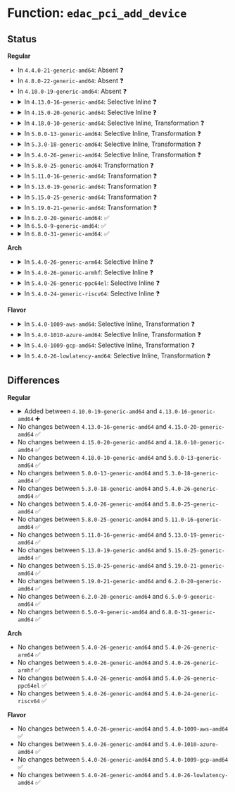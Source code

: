 # Function: <code>edac_pci_add_device</code>

## Status
<b>Regular</b>
<ul>
<li>
In <code>4.4.0-21-generic-amd64</code>: Absent ❓
</li>
<li>
In <code>4.8.0-22-generic-amd64</code>: Absent ❓
</li>
<li>
In <code>4.10.0-19-generic-amd64</code>: Absent ❓
</li>
<li>
<details>
<summary>In <code>4.13.0-16-generic-amd64</code>: Selective Inline ❓</summary>

```c
int edac_pci_add_device(struct edac_pci_ctl_info * pci, int edac_idx)
```

```json
{
  "name": "edac_pci_add_device",
  "collision_type": "Unique Global",
  "inline_type": "Selective",
  "funcs": [
    {
      "addr": 18446744071586577008,
      "name": "edac_pci_add_device",
      "external": true,
      "loc": "drivers/edac/edac_pci.c:204",
      "file": "drivers/edac/edac_pci.c",
      "inline": "not declared, inlined",
      "caller_inline": [],
      "caller_func": [
        "drivers/edac/edac_pci.c:edac_pci_create_generic_ctl"
      ]
    }
  ],
  "symbols": [
    {
      "addr": 18446744071586577008,
      "name": "edac_pci_add_device",
      "section": ".text",
      "bind": "STB_GLOBAL",
      "size": 565
    }
  ]
}
```
</details>
</li>
<li>
<details>
<summary>In <code>4.15.0-20-generic-amd64</code>: Selective Inline ❓</summary>

```c
int edac_pci_add_device(struct edac_pci_ctl_info * pci, int edac_idx)
```

```json
{
  "name": "edac_pci_add_device",
  "collision_type": "Unique Global",
  "inline_type": "Selective",
  "funcs": [
    {
      "addr": 18446744071587044096,
      "name": "edac_pci_add_device",
      "external": true,
      "loc": "drivers/edac/edac_pci.c:204",
      "file": "drivers/edac/edac_pci.c",
      "inline": "not declared, inlined",
      "caller_inline": [],
      "caller_func": [
        "drivers/edac/edac_pci.c:edac_pci_create_generic_ctl"
      ]
    }
  ],
  "symbols": [
    {
      "addr": 18446744071587044096,
      "name": "edac_pci_add_device",
      "section": ".text",
      "bind": "STB_GLOBAL",
      "size": 552
    }
  ]
}
```
</details>
</li>
<li>
<details>
<summary>In <code>4.18.0-10-generic-amd64</code>: Selective Inline, Transformation ❓</summary>

```c
int edac_pci_add_device(struct edac_pci_ctl_info * pci, int edac_idx)
```

```json
{
  "name": "edac_pci_add_device",
  "collision_type": "Unique Global",
  "inline_type": "Selective",
  "funcs": [
    {
      "addr": 0,
      "name": "edac_pci_add_device",
      "external": true,
      "loc": "drivers/edac/edac_pci.c:204",
      "file": "drivers/edac/edac_pci.c",
      "inline": "not declared, inlined",
      "caller_inline": [],
      "caller_func": [
        "drivers/edac/edac_pci.c:edac_pci_create_generic_ctl"
      ]
    }
  ],
  "symbols": [
    {
      "addr": 18446744071587343334,
      "name": "edac_pci_add_device.cold.11",
      "section": ".text",
      "bind": "STB_LOCAL",
      "size": 167
    },
    {
      "addr": 18446744071587342480,
      "name": "edac_pci_add_device",
      "section": ".text",
      "bind": "STB_GLOBAL",
      "size": 395
    }
  ]
}
```
</details>
</li>
<li>
<details>
<summary>In <code>5.0.0-13-generic-amd64</code>: Selective Inline, Transformation ❓</summary>

```c
int edac_pci_add_device(struct edac_pci_ctl_info * pci, int edac_idx)
```

```json
{
  "name": "edac_pci_add_device",
  "collision_type": "Unique Global",
  "inline_type": "Selective",
  "funcs": [
    {
      "addr": 18446744071587520822,
      "name": "edac_pci_add_device",
      "external": true,
      "loc": "drivers/edac/edac_pci.c:204",
      "file": "drivers/edac/edac_pci.c",
      "inline": "not declared, inlined",
      "caller_inline": [],
      "caller_func": [
        "drivers/edac/edac_pci.c:edac_pci_create_generic_ctl"
      ]
    }
  ],
  "symbols": [
    {
      "addr": 18446744071587521494,
      "name": "edac_pci_add_device.cold.11",
      "section": ".text",
      "bind": "STB_LOCAL",
      "size": 167
    },
    {
      "addr": 18446744071587520640,
      "name": "edac_pci_add_device",
      "section": ".text",
      "bind": "STB_GLOBAL",
      "size": 395
    }
  ]
}
```
</details>
</li>
<li>
<details>
<summary>In <code>5.3.0-18-generic-amd64</code>: Selective Inline, Transformation ❓</summary>

```c
int edac_pci_add_device(struct edac_pci_ctl_info * pci, int edac_idx)
```

```json
{
  "name": "edac_pci_add_device",
  "collision_type": "Unique Global",
  "inline_type": "Selective",
  "funcs": [
    {
      "addr": 18446744071587794693,
      "name": "edac_pci_add_device",
      "external": true,
      "loc": "drivers/edac/edac_pci.c:204",
      "file": "drivers/edac/edac_pci.c",
      "inline": "not declared, inlined",
      "caller_inline": [],
      "caller_func": [
        "drivers/edac/edac_pci.c:edac_pci_create_generic_ctl"
      ]
    }
  ],
  "symbols": [
    {
      "addr": 18446744071587795337,
      "name": "edac_pci_add_device.cold",
      "section": ".text",
      "bind": "STB_LOCAL",
      "size": 155
    },
    {
      "addr": 18446744071587794528,
      "name": "edac_pci_add_device",
      "section": ".text",
      "bind": "STB_GLOBAL",
      "size": 341
    }
  ]
}
```
</details>
</li>
<li>
<details>
<summary>In <code>5.4.0-26-generic-amd64</code>: Selective Inline, Transformation ❓</summary>

```c
int edac_pci_add_device(struct edac_pci_ctl_info * pci, int edac_idx)
```

```json
{
  "name": "edac_pci_add_device",
  "collision_type": "Unique Global",
  "inline_type": "Selective",
  "funcs": [
    {
      "addr": 18446744071587999413,
      "name": "edac_pci_add_device",
      "external": true,
      "loc": "drivers/edac/edac_pci.c:204",
      "file": "drivers/edac/edac_pci.c",
      "inline": "not declared, inlined",
      "caller_inline": [],
      "caller_func": [
        "drivers/edac/edac_pci.c:edac_pci_create_generic_ctl"
      ]
    }
  ],
  "symbols": [
    {
      "addr": 18446744071588000057,
      "name": "edac_pci_add_device.cold",
      "section": ".text",
      "bind": "STB_LOCAL",
      "size": 155
    },
    {
      "addr": 18446744071587999248,
      "name": "edac_pci_add_device",
      "section": ".text",
      "bind": "STB_GLOBAL",
      "size": 341
    }
  ]
}
```
</details>
</li>
<li>
<details>
<summary>In <code>5.8.0-25-generic-amd64</code>: Transformation ❓</summary>

```c
int edac_pci_add_device(struct edac_pci_ctl_info * pci, int edac_idx)
```

```json
{
  "name": "edac_pci_add_device",
  "collision_type": "Unique Global",
  "inline_type": "No",
  "funcs": [
    {
      "addr": 0,
      "name": "edac_pci_add_device",
      "external": true,
      "loc": "drivers/edac/edac_pci.c:204",
      "file": "drivers/edac/edac_pci.c",
      "inline": "seen, unknown",
      "caller_inline": [],
      "caller_func": [
        "drivers/edac/edac_pci.c:edac_pci_create_generic_ctl"
      ]
    }
  ],
  "symbols": [
    {
      "addr": 18446744071588854309,
      "name": "edac_pci_add_device.cold",
      "section": ".text",
      "bind": "STB_LOCAL",
      "size": 60
    },
    {
      "addr": 18446744071588853136,
      "name": "edac_pci_add_device",
      "section": ".text",
      "bind": "STB_GLOBAL",
      "size": 278
    }
  ]
}
```
</details>
</li>
<li>
<details>
<summary>In <code>5.11.0-16-generic-amd64</code>: Transformation ❓</summary>

```c
int edac_pci_add_device(struct edac_pci_ctl_info * pci, int edac_idx)
```

```json
{
  "name": "edac_pci_add_device",
  "collision_type": "Unique Global",
  "inline_type": "No",
  "funcs": [
    {
      "addr": 0,
      "name": "edac_pci_add_device",
      "external": true,
      "loc": "drivers/edac/edac_pci.c:204",
      "file": "drivers/edac/edac_pci.c",
      "inline": "seen, unknown",
      "caller_inline": [],
      "caller_func": [
        "drivers/edac/edac_pci.c:edac_pci_create_generic_ctl"
      ]
    }
  ],
  "symbols": [
    {
      "addr": 18446744071591594863,
      "name": "edac_pci_add_device.cold",
      "section": ".text",
      "bind": "STB_LOCAL",
      "size": 60
    },
    {
      "addr": 18446744071588868480,
      "name": "edac_pci_add_device",
      "section": ".text",
      "bind": "STB_GLOBAL",
      "size": 278
    }
  ]
}
```
</details>
</li>
<li>
<details>
<summary>In <code>5.13.0-19-generic-amd64</code>: Transformation ❓</summary>

```c
int edac_pci_add_device(struct edac_pci_ctl_info * pci, int edac_idx)
```

```json
{
  "name": "edac_pci_add_device",
  "collision_type": "Unique Global",
  "inline_type": "No",
  "funcs": [
    {
      "addr": 0,
      "name": "edac_pci_add_device",
      "external": true,
      "loc": "drivers/edac/edac_pci.c:204",
      "file": "drivers/edac/edac_pci.c",
      "inline": "seen, unknown",
      "caller_inline": [],
      "caller_func": [
        "drivers/edac/edac_pci.c:edac_pci_create_generic_ctl"
      ]
    }
  ],
  "symbols": [
    {
      "addr": 18446744071591537923,
      "name": "edac_pci_add_device.cold",
      "section": ".text",
      "bind": "STB_LOCAL",
      "size": 155
    },
    {
      "addr": 18446744071588755280,
      "name": "edac_pci_add_device",
      "section": ".text",
      "bind": "STB_GLOBAL",
      "size": 341
    }
  ]
}
```
</details>
</li>
<li>
<details>
<summary>In <code>5.15.0-25-generic-amd64</code>: Transformation ❓</summary>

```c
int edac_pci_add_device(struct edac_pci_ctl_info * pci, int edac_idx)
```

```json
{
  "name": "edac_pci_add_device",
  "collision_type": "Unique Global",
  "inline_type": "No",
  "funcs": [
    {
      "addr": 0,
      "name": "edac_pci_add_device",
      "external": true,
      "loc": "drivers/edac/edac_pci.c:204",
      "file": "drivers/edac/edac_pci.c",
      "inline": "seen, unknown",
      "caller_inline": [],
      "caller_func": [
        "drivers/edac/edac_pci.c:edac_pci_create_generic_ctl"
      ]
    }
  ],
  "symbols": [
    {
      "addr": 18446744071592651827,
      "name": "edac_pci_add_device.cold",
      "section": ".text",
      "bind": "STB_LOCAL",
      "size": 155
    },
    {
      "addr": 18446744071589446736,
      "name": "edac_pci_add_device",
      "section": ".text",
      "bind": "STB_GLOBAL",
      "size": 341
    }
  ]
}
```
</details>
</li>
<li>
<details>
<summary>In <code>5.19.0-21-generic-amd64</code>: Transformation ❓</summary>

```c
int edac_pci_add_device(struct edac_pci_ctl_info * pci, int edac_idx)
```

```json
{
  "name": "edac_pci_add_device",
  "collision_type": "Unique Global",
  "inline_type": "No",
  "funcs": [
    {
      "addr": 0,
      "name": "edac_pci_add_device",
      "external": true,
      "loc": "drivers/edac/edac_pci.c:203",
      "file": "drivers/edac/edac_pci.c",
      "inline": "seen, unknown",
      "caller_inline": [],
      "caller_func": [
        "drivers/edac/edac_pci.c:edac_pci_create_generic_ctl"
      ]
    }
  ],
  "symbols": [
    {
      "addr": 18446744071594536407,
      "name": "edac_pci_add_device.cold",
      "section": ".text",
      "bind": "STB_LOCAL",
      "size": 155
    },
    {
      "addr": 18446744071590925584,
      "name": "edac_pci_add_device",
      "section": ".text",
      "bind": "STB_GLOBAL",
      "size": 359
    }
  ]
}
```
</details>
</li>
<li>
<details>
<summary>In <code>6.2.0-20-generic-amd64</code>: ✅</summary>

```c
int edac_pci_add_device(struct edac_pci_ctl_info * pci, int edac_idx)
```

```json
{
  "name": "edac_pci_add_device",
  "collision_type": "Unique Global",
  "inline_type": "No",
  "funcs": [
    {
      "addr": 18446744071592625520,
      "name": "edac_pci_add_device",
      "external": true,
      "loc": "drivers/edac/edac_pci.c:200",
      "file": "drivers/edac/edac_pci.c",
      "inline": "seen, unknown",
      "caller_inline": [],
      "caller_func": [
        "drivers/edac/edac_pci.c:edac_pci_create_generic_ctl"
      ]
    }
  ],
  "symbols": [
    {
      "addr": 18446744071592625520,
      "name": "edac_pci_add_device",
      "section": ".text",
      "bind": "STB_GLOBAL",
      "size": 543
    }
  ]
}
```
</details>
</li>
<li>
<details>
<summary>In <code>6.5.0-9-generic-amd64</code>: ✅</summary>

```c
int edac_pci_add_device(struct edac_pci_ctl_info * pci, int edac_idx)
```

```json
{
  "name": "edac_pci_add_device",
  "collision_type": "Unique Global",
  "inline_type": "No",
  "funcs": [
    {
      "addr": 18446744071593056128,
      "name": "edac_pci_add_device",
      "external": true,
      "loc": "drivers/edac/edac_pci.c:200",
      "file": "drivers/edac/edac_pci.c",
      "inline": "seen, unknown",
      "caller_inline": [],
      "caller_func": [
        "drivers/edac/edac_pci.c:edac_pci_create_generic_ctl"
      ]
    }
  ],
  "symbols": [
    {
      "addr": 18446744071593056128,
      "name": "edac_pci_add_device",
      "section": ".text",
      "bind": "STB_GLOBAL",
      "size": 543
    }
  ]
}
```
</details>
</li>
<li>
<details>
<summary>In <code>6.8.0-31-generic-amd64</code>: ✅</summary>

```c
int edac_pci_add_device(struct edac_pci_ctl_info * pci, int edac_idx)
```

```json
{
  "name": "edac_pci_add_device",
  "collision_type": "Unique Global",
  "inline_type": "No",
  "funcs": [
    {
      "addr": 18446744071593807920,
      "name": "edac_pci_add_device",
      "external": true,
      "loc": "drivers/edac/edac_pci.c:200",
      "file": "drivers/edac/edac_pci.c",
      "inline": "seen, unknown",
      "caller_inline": [],
      "caller_func": [
        "drivers/edac/edac_pci.c:edac_pci_create_generic_ctl"
      ]
    }
  ],
  "symbols": [
    {
      "addr": 18446744071593807920,
      "name": "edac_pci_add_device",
      "section": ".text",
      "bind": "STB_GLOBAL",
      "size": 543
    }
  ]
}
```
</details>
</li>
</ul>
<b>Arch</b>
<ul>
<li>
<details>
<summary>In <code>5.4.0-26-generic-arm64</code>: Selective Inline ❓</summary>

```c
int edac_pci_add_device(struct edac_pci_ctl_info * pci, int edac_idx)
```

```json
{
  "name": "edac_pci_add_device",
  "collision_type": "Unique Global",
  "inline_type": "Selective",
  "funcs": [
    {
      "addr": 18446603336501244968,
      "name": "edac_pci_add_device",
      "external": true,
      "loc": "drivers/edac/edac_pci.c:204",
      "file": "drivers/edac/edac_pci.c",
      "inline": "not declared, inlined",
      "caller_inline": [],
      "caller_func": [
        "drivers/edac/edac_pci.c:edac_pci_create_generic_ctl"
      ]
    }
  ],
  "symbols": [
    {
      "addr": 18446603336501244968,
      "name": "edac_pci_add_device",
      "section": ".text",
      "bind": "STB_GLOBAL",
      "size": 520
    }
  ]
}
```
</details>
</li>
<li>
<details>
<summary>In <code>5.4.0-26-generic-armhf</code>: Selective Inline ❓</summary>

```c
int edac_pci_add_device(struct edac_pci_ctl_info * pci, int edac_idx)
```

```json
{
  "name": "edac_pci_add_device",
  "collision_type": "Unique Global",
  "inline_type": "Selective",
  "funcs": [
    {
      "addr": 3233747900,
      "name": "edac_pci_add_device",
      "external": true,
      "loc": "drivers/edac/edac_pci.c:204",
      "file": "drivers/edac/edac_pci.c",
      "inline": "not declared, inlined",
      "caller_inline": [],
      "caller_func": [
        "drivers/edac/edac_pci.c:edac_pci_create_generic_ctl"
      ]
    }
  ],
  "symbols": [
    {
      "addr": 3233747900,
      "name": "edac_pci_add_device",
      "section": ".text",
      "bind": "STB_GLOBAL",
      "size": 532
    }
  ]
}
```
</details>
</li>
<li>
<details>
<summary>In <code>5.4.0-26-generic-ppc64el</code>: Selective Inline ❓</summary>

```c
int edac_pci_add_device(struct edac_pci_ctl_info * pci, int edac_idx)
```

```json
{
  "name": "edac_pci_add_device",
  "collision_type": "Unique Global",
  "inline_type": "Selective",
  "funcs": [
    {
      "addr": 13835058055294779040,
      "name": "edac_pci_add_device",
      "external": true,
      "loc": "drivers/edac/edac_pci.c:204",
      "file": "drivers/edac/edac_pci.c",
      "inline": "not declared, inlined",
      "caller_inline": [],
      "caller_func": [
        "drivers/edac/edac_pci.c:edac_pci_create_generic_ctl",
        "drivers/edac/edac_pci.c:edac_pci_create_generic_ctl"
      ]
    }
  ],
  "symbols": [
    {
      "addr": 13835058055294779040,
      "name": "edac_pci_add_device",
      "section": ".text",
      "bind": "STB_GLOBAL",
      "size": 696
    }
  ]
}
```
</details>
</li>
<li>
<details>
<summary>In <code>5.4.0-24-generic-riscv64</code>: Selective Inline ❓</summary>

```c
int edac_pci_add_device(struct edac_pci_ctl_info * pci, int edac_idx)
```

```json
{
  "name": "edac_pci_add_device",
  "collision_type": "Unique Global",
  "inline_type": "Selective",
  "funcs": [
    {
      "addr": 18446743936277937808,
      "name": "edac_pci_add_device",
      "external": true,
      "loc": "drivers/edac/edac_pci.c:204",
      "file": "drivers/edac/edac_pci.c",
      "inline": "not declared, inlined",
      "caller_inline": [],
      "caller_func": [
        "drivers/edac/edac_pci.c:edac_pci_create_generic_ctl"
      ]
    }
  ],
  "symbols": [
    {
      "addr": 18446743936277937808,
      "name": "edac_pci_add_device",
      "section": ".text",
      "bind": "STB_GLOBAL",
      "size": 476
    }
  ]
}
```
</details>
</li>
</ul>
<b>Flavor</b>
<ul>
<li>
<details>
<summary>In <code>5.4.0-1009-aws-amd64</code>: Selective Inline, Transformation ❓</summary>

```c
int edac_pci_add_device(struct edac_pci_ctl_info * pci, int edac_idx)
```

```json
{
  "name": "edac_pci_add_device",
  "collision_type": "Unique Global",
  "inline_type": "Selective",
  "funcs": [
    {
      "addr": 18446744071587630389,
      "name": "edac_pci_add_device",
      "external": true,
      "loc": "drivers/edac/edac_pci.c:204",
      "file": "drivers/edac/edac_pci.c",
      "inline": "not declared, inlined",
      "caller_inline": [],
      "caller_func": [
        "drivers/edac/edac_pci.c:edac_pci_create_generic_ctl"
      ]
    }
  ],
  "symbols": [
    {
      "addr": 18446744071587631033,
      "name": "edac_pci_add_device.cold",
      "section": ".text",
      "bind": "STB_LOCAL",
      "size": 155
    },
    {
      "addr": 18446744071587630224,
      "name": "edac_pci_add_device",
      "section": ".text",
      "bind": "STB_GLOBAL",
      "size": 341
    }
  ]
}
```
</details>
</li>
<li>
<details>
<summary>In <code>5.4.0-1010-azure-amd64</code>: Selective Inline, Transformation ❓</summary>

```c
int edac_pci_add_device(struct edac_pci_ctl_info * pci, int edac_idx)
```

```json
{
  "name": "edac_pci_add_device",
  "collision_type": "Unique Global",
  "inline_type": "Selective",
  "funcs": [
    {
      "addr": 18446744071587398405,
      "name": "edac_pci_add_device",
      "external": true,
      "loc": "drivers/edac/edac_pci.c:204",
      "file": "drivers/edac/edac_pci.c",
      "inline": "not declared, inlined",
      "caller_inline": [],
      "caller_func": [
        "drivers/edac/edac_pci.c:edac_pci_create_generic_ctl"
      ]
    }
  ],
  "symbols": [
    {
      "addr": 18446744071587399049,
      "name": "edac_pci_add_device.cold",
      "section": ".text",
      "bind": "STB_LOCAL",
      "size": 155
    },
    {
      "addr": 18446744071587398240,
      "name": "edac_pci_add_device",
      "section": ".text",
      "bind": "STB_GLOBAL",
      "size": 341
    }
  ]
}
```
</details>
</li>
<li>
<details>
<summary>In <code>5.4.0-1009-gcp-amd64</code>: Selective Inline, Transformation ❓</summary>

```c
int edac_pci_add_device(struct edac_pci_ctl_info * pci, int edac_idx)
```

```json
{
  "name": "edac_pci_add_device",
  "collision_type": "Unique Global",
  "inline_type": "Selective",
  "funcs": [
    {
      "addr": 18446744071587955557,
      "name": "edac_pci_add_device",
      "external": true,
      "loc": "drivers/edac/edac_pci.c:204",
      "file": "drivers/edac/edac_pci.c",
      "inline": "not declared, inlined",
      "caller_inline": [],
      "caller_func": [
        "drivers/edac/edac_pci.c:edac_pci_create_generic_ctl"
      ]
    }
  ],
  "symbols": [
    {
      "addr": 18446744071587956201,
      "name": "edac_pci_add_device.cold",
      "section": ".text",
      "bind": "STB_LOCAL",
      "size": 155
    },
    {
      "addr": 18446744071587955392,
      "name": "edac_pci_add_device",
      "section": ".text",
      "bind": "STB_GLOBAL",
      "size": 341
    }
  ]
}
```
</details>
</li>
<li>
<details>
<summary>In <code>5.4.0-26-lowlatency-amd64</code>: Selective Inline, Transformation ❓</summary>

```c
int edac_pci_add_device(struct edac_pci_ctl_info * pci, int edac_idx)
```

```json
{
  "name": "edac_pci_add_device",
  "collision_type": "Unique Global",
  "inline_type": "Selective",
  "funcs": [
    {
      "addr": 18446744071588070901,
      "name": "edac_pci_add_device",
      "external": true,
      "loc": "drivers/edac/edac_pci.c:204",
      "file": "drivers/edac/edac_pci.c",
      "inline": "not declared, inlined",
      "caller_inline": [],
      "caller_func": [
        "drivers/edac/edac_pci.c:edac_pci_create_generic_ctl"
      ]
    }
  ],
  "symbols": [
    {
      "addr": 18446744071588071545,
      "name": "edac_pci_add_device.cold",
      "section": ".text",
      "bind": "STB_LOCAL",
      "size": 155
    },
    {
      "addr": 18446744071588070736,
      "name": "edac_pci_add_device",
      "section": ".text",
      "bind": "STB_GLOBAL",
      "size": 341
    }
  ]
}
```
</details>
</li>
</ul>

## Differences
<b>Regular</b>
<ul>
<li>
<details>
<summary>Added between <code>4.10.0-19-generic-amd64</code> and <code>4.13.0-16-generic-amd64</code> ➕</summary>

```c
int edac_pci_add_device(struct edac_pci_ctl_info * pci, int edac_idx)
```
</details>
</li>
<li>
No changes between <code>4.13.0-16-generic-amd64</code> and <code>4.15.0-20-generic-amd64</code> ✅
</li>
<li>
No changes between <code>4.15.0-20-generic-amd64</code> and <code>4.18.0-10-generic-amd64</code> ✅
</li>
<li>
No changes between <code>4.18.0-10-generic-amd64</code> and <code>5.0.0-13-generic-amd64</code> ✅
</li>
<li>
No changes between <code>5.0.0-13-generic-amd64</code> and <code>5.3.0-18-generic-amd64</code> ✅
</li>
<li>
No changes between <code>5.3.0-18-generic-amd64</code> and <code>5.4.0-26-generic-amd64</code> ✅
</li>
<li>
No changes between <code>5.4.0-26-generic-amd64</code> and <code>5.8.0-25-generic-amd64</code> ✅
</li>
<li>
No changes between <code>5.8.0-25-generic-amd64</code> and <code>5.11.0-16-generic-amd64</code> ✅
</li>
<li>
No changes between <code>5.11.0-16-generic-amd64</code> and <code>5.13.0-19-generic-amd64</code> ✅
</li>
<li>
No changes between <code>5.13.0-19-generic-amd64</code> and <code>5.15.0-25-generic-amd64</code> ✅
</li>
<li>
No changes between <code>5.15.0-25-generic-amd64</code> and <code>5.19.0-21-generic-amd64</code> ✅
</li>
<li>
No changes between <code>5.19.0-21-generic-amd64</code> and <code>6.2.0-20-generic-amd64</code> ✅
</li>
<li>
No changes between <code>6.2.0-20-generic-amd64</code> and <code>6.5.0-9-generic-amd64</code> ✅
</li>
<li>
No changes between <code>6.5.0-9-generic-amd64</code> and <code>6.8.0-31-generic-amd64</code> ✅
</li>
</ul>
<b>Arch</b>
<ul>
<li>
No changes between <code>5.4.0-26-generic-amd64</code> and <code>5.4.0-26-generic-arm64</code> ✅
</li>
<li>
No changes between <code>5.4.0-26-generic-amd64</code> and <code>5.4.0-26-generic-armhf</code> ✅
</li>
<li>
No changes between <code>5.4.0-26-generic-amd64</code> and <code>5.4.0-26-generic-ppc64el</code> ✅
</li>
<li>
No changes between <code>5.4.0-26-generic-amd64</code> and <code>5.4.0-24-generic-riscv64</code> ✅
</li>
</ul>
<b>Flavor</b>
<ul>
<li>
No changes between <code>5.4.0-26-generic-amd64</code> and <code>5.4.0-1009-aws-amd64</code> ✅
</li>
<li>
No changes between <code>5.4.0-26-generic-amd64</code> and <code>5.4.0-1010-azure-amd64</code> ✅
</li>
<li>
No changes between <code>5.4.0-26-generic-amd64</code> and <code>5.4.0-1009-gcp-amd64</code> ✅
</li>
<li>
No changes between <code>5.4.0-26-generic-amd64</code> and <code>5.4.0-26-lowlatency-amd64</code> ✅
</li>
</ul>
